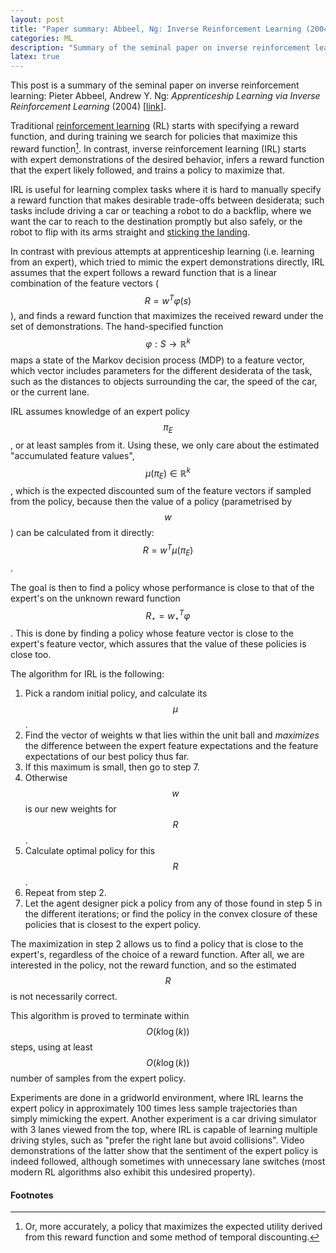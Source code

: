 ```yaml
---
layout: post
title: "Paper summary: Abbeel, Ng: Inverse Reinforcement Learning (2004)"
categories: ML
description: "Summary of the seminal paper on inverse reinforcement learning."
latex: true
---
```


This post is a summary of the seminal paper on inverse reinforcement learning: Pieter Abbeel, Andrew Y. Ng: _Apprenticeship Learning via Inverse Reinforcement Learning_ (2004) [[link](http://ai.stanford.edu/~pabbeel/irl/)].

Traditional [reinforcement learning](http://www0.cs.ucl.ac.uk/staff/D.Silver/web/Teaching.html) (RL) starts with specifying a reward function, and during training we search for policies that maximize this reward function[^1]. In contrast, inverse reinforcement learning (IRL) starts with expert demonstrations of the desired behavior, infers a reward function that the expert likely followed, and trains a policy to maximize that.

<!-- more -->

[^1]: Or, more accurately, a policy that maximizes the expected utility derived from this reward function and some method of temporal discounting.

IRL is useful for learning complex tasks where it is hard to manually specify a reward function that makes desirable trade-offs between desiderata; such tasks include driving a car or teaching a robot to do a backflip, where we want the car to reach to the destination promptly but also safely, or the robot to flip with its arms straight and [sticking the landing](https://youtu.be/xet3KDUfS_U?t=50).

In contrast with previous attempts at apprenticeship learning (i.e. learning from an expert), which tried to mimic the expert demonstrations directly, IRL assumes that the expert follows a reward function that is a linear combination of the feature vectors ($$R = w^T φ(s)$$), and finds a reward function that maximizes the received reward under the set of demonstrations. The hand-specified function $$φ: S→ℝ^k$$ maps a state of the Markov decision process (MDP) to a feature vector, which vector includes parameters for the different desiderata of the task, such as the distances to objects surrounding the car, the speed of the car, or the current lane.

IRL assumes knowledge of an expert policy $$π_E$$, or at least samples from it. Using these, we only care about the estimated "accumulated feature values", $$μ(π_E) ∈ ℝ^k$$, which is the expected discounted sum of the feature vectors if sampled from the policy, because then the value of a policy (parametrised by $$w$$) can be calculated from it directly: $$R = w^T μ(π_E)$$.

The goal is then to find a policy whose performance is close to that of the expert's on the unknown reward function $$R_{\star} = w^T_{\star} φ$$. This is done by finding a policy whose feature vector is close to the expert's feature vector, which assures that the value of these policies is close too.

The algorithm for IRL is the following:
 1. Pick a random initial policy, and calculate its $$μ$$.
 2. Find the vector of weights w that lies within the unit ball and _maximizes_ the difference between the expert feature expectations and the feature expectations of our best policy thus far.
 3. If this maximum is small, then go to step 7.
 4. Otherwise $$w$$ is our new weights for $$R$$.
 5. Calculate optimal policy for this $$R$$.
 6. Repeat from step 2.
 7. Let the agent designer pick a policy from any of those found in step 5 in the different iterations; or find the policy in the convex closure of these policies that is closest to the expert policy.

The maximization in step 2 allows us to find a policy that is close to the expert's, regardless of the choice of a reward function. After all, we are interested in the policy, not the reward function, and so the estimated $$R$$ is not necessarily correct.

This algorithm is proved to terminate within $$O(k \log(k))$$ steps, using at least $$O(k \log(k))$$ number of samples from the expert policy.

Experiments are done in a gridworld environment, where IRL learns the expert policy in approximately 100 times less sample trajectories than simply mimicking the expert. Another experiment is a car driving simulator with 3 lanes viewed from the top, where IRL is capable of learning multiple driving styles, such as "prefer the right lane but avoid collisions". Video demonstrations of the latter show that the sentiment of the expert policy is indeed followed, although sometimes with unnecessary lane switches (most modern RL algorithms also exhibit this undesired property).

#### Footnotes
